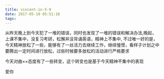 ```yaml
---
title: vincent-in-5-9
date: 2017-05-10 05:51:18
tags:
---
```


<p>从昨天晚上到今天犯了一堆的错误，同时也发现了一堆的错误和解决办法,晚起，上课不集中，没复习考研，松懈并没背诵英语，精神上不集中, 不过唯一好的是，今天精神放松了一些，能够有了一丝活力去继续工作，继续憧憬，看样子计划之中要腾出一定时间进行放松，过些时候要多放松的活动进行严格要求</p>
<p>今天对曲××态度有了一些转变，这个转变也是基于今天精神不集中的表现</p>
<p>爱你</p>
